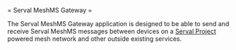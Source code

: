 = Serval MeshMS Gateway =

The Serval MeshMS Gateway application is designed to be able to send and receive Serval MeshMS messages between devices on a [Serval Project](http://www.servalproject.org) powered mesh network and other outside existing services. 